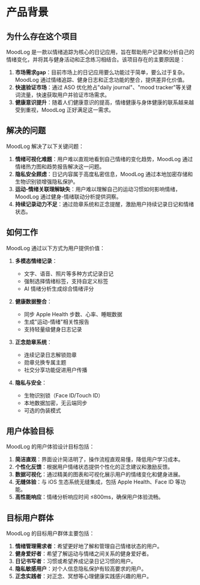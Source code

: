 # 产品背景

## 为什么存在这个项目
MoodLog 是一款以情绪追踪为核心的日记应用，旨在帮助用户记录和分析自己的情绪变化，并将其与健身活动和正念练习相结合。该项目存在的主要原因是：

1. **市场需求gap**：目前市场上的日记应用要么功能过于简单，要么过于复杂。MoodLog 通过情绪追踪、健身日志和正念功能的整合，提供差异化价值。
2. **快速验证市场**：通过 ASO 优化抢占"daily journal"、"mood tracker"等关键词流量，快速获取用户并验证市场需求。
3. **健康意识提升**：随着人们健康意识的提高，情绪健康与身体健康的联系越来越受到重视，MoodLog 正好满足这一需求。

## 解决的问题
MoodLog 解决了以下关键问题：

1. **情绪可视化难题**：用户难以直观地看到自己情绪的变化趋势，MoodLog 通过情绪热力图和趋势报告解决这一问题。
2. **隐私安全顾虑**：日记内容属于高度私密信息，MoodLog 通过本地加密存储和生物识别锁增强隐私保护。
3. **运动-情绪关联理解缺失**：用户难以理解自己的运动习惯如何影响情绪，MoodLog 通过健身-情绪联动分析提供洞察。
4. **持续记录动力不足**：通过勋章系统和正念提醒，激励用户持续记录日记和情绪状态。

## 如何工作
MoodLog 通过以下方式为用户提供价值：

1. **多模态情绪记录**：
   - 文字、语音、照片等多种方式记录日记
   - 强制选择情绪标签，支持自定义标签
   - AI 情绪分析生成综合情绪评分

2. **健康数据整合**：
   - 同步 Apple Health 步数、心率、睡眠数据
   - 生成"运动-情绪"相关性报告
   - 支持轻量级健身日志记录

3. **正念勋章系统**：
   - 连续记录日志解锁勋章
   - 勋章兑换专属主题
   - 社交分享功能促进用户传播

4. **隐私与安全**：
   - 生物识别锁（Face ID/Touch ID）
   - 本地数据加密，无云端同步
   - 可选的伪装模式

## 用户体验目标
MoodLog 的用户体验设计目标包括：

1. **简洁直观**：界面设计简洁明了，操作流程直观易懂，降低用户学习成本。
2. **个性化反馈**：根据用户情绪状态提供个性化的正念建议和激励反馈。
3. **数据可视化**：通过精美的图表和可视化展示用户的情绪变化和健身进展。
4. **无缝体验**：与 iOS 生态系统无缝集成，包括 Apple Health、Face ID 等功能。
5. **高性能响应**：情绪分析响应时间 ≤800ms，确保用户体验流畅。

## 目标用户群体
MoodLog 的目标用户群体主要包括：

1. **情绪管理需求者**：希望更好地了解和管理自己情绪状态的用户。
2. **健身爱好者**：希望了解运动与情绪之间关系的健身爱好者。
3. **日记书写者**：习惯或希望养成记录日记习惯的用户。
4. **隐私敏感用户**：对个人信息隐私保护有较高要求的用户。
5. **正念实践者**：对正念、冥想等心理健康实践感兴趣的用户。 
